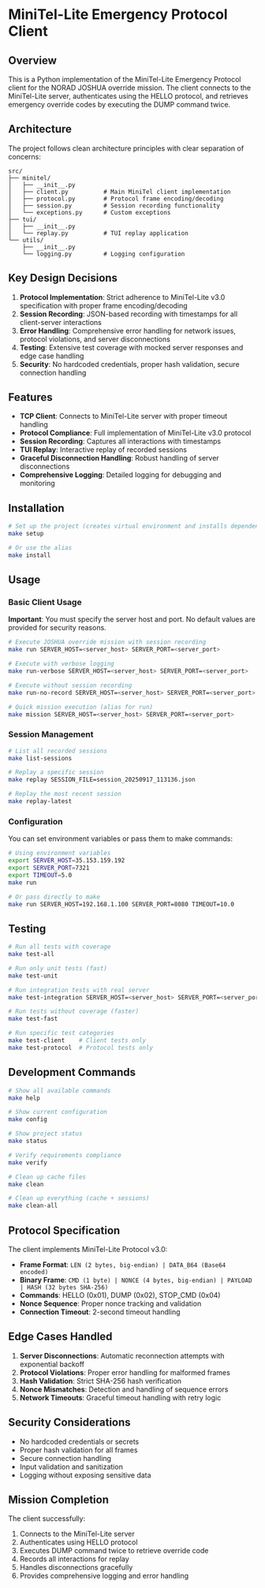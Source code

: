 # MiniTel-Lite Emergency Protocol Client

## Overview

This is a Python implementation of the MiniTel-Lite Emergency Protocol client for the NORAD JOSHUA override mission. The client connects to the MiniTel-Lite server, authenticates using the HELLO protocol, and retrieves emergency override codes by executing the DUMP command twice.

## Architecture

The project follows clean architecture principles with clear separation of concerns:

```
src/
├── minitel/
│   ├── __init__.py
│   ├── client.py          # Main MiniTel client implementation
│   ├── protocol.py        # Protocol frame encoding/decoding
│   ├── session.py         # Session recording functionality
│   └── exceptions.py      # Custom exceptions
├── tui/
│   ├── __init__.py
│   └── replay.py          # TUI replay application
└── utils/
    ├── __init__.py
    └── logging.py         # Logging configuration
```

## Key Design Decisions

1. **Protocol Implementation**: Strict adherence to MiniTel-Lite v3.0 specification with proper frame encoding/decoding
2. **Session Recording**: JSON-based recording with timestamps for all client-server interactions
3. **Error Handling**: Comprehensive error handling for network issues, protocol violations, and server disconnections
4. **Testing**: Extensive test coverage with mocked server responses and edge case handling
5. **Security**: No hardcoded credentials, proper hash validation, secure connection handling

## Features

- **TCP Client**: Connects to MiniTel-Lite server with proper timeout handling
- **Protocol Compliance**: Full implementation of MiniTel-Lite v3.0 protocol
- **Session Recording**: Captures all interactions with timestamps
- **TUI Replay**: Interactive replay of recorded sessions
- **Graceful Disconnection Handling**: Robust handling of server disconnections
- **Comprehensive Logging**: Detailed logging for debugging and monitoring

## Installation

```bash
# Set up the project (creates virtual environment and installs dependencies)
make setup

# Or use the alias
make install
```

## Usage

### Basic Client Usage

**Important**: You must specify the server host and port. No default values are provided for security reasons.

```bash
# Execute JOSHUA override mission with session recording
make run SERVER_HOST=<server_host> SERVER_PORT=<server_port>

# Execute with verbose logging
make run-verbose SERVER_HOST=<server_host> SERVER_PORT=<server_port>

# Execute without session recording
make run-no-record SERVER_HOST=<server_host> SERVER_PORT=<server_port>

# Quick mission execution (alias for run)
make mission SERVER_HOST=<server_host> SERVER_PORT=<server_port>
```

### Session Management

```bash
# List all recorded sessions
make list-sessions

# Replay a specific session
make replay SESSION_FILE=session_20250917_113136.json

# Replay the most recent session
make replay-latest
```

### Configuration

You can set environment variables or pass them to make commands:

```bash
# Using environment variables
export SERVER_HOST=35.153.159.192
export SERVER_PORT=7321
export TIMEOUT=5.0
make run

# Or pass directly to make
make run SERVER_HOST=192.168.1.100 SERVER_PORT=8080 TIMEOUT=10.0
```

## Testing

```bash
# Run all tests with coverage
make test-all

# Run only unit tests (fast)
make test-unit

# Run integration tests with real server
make test-integration SERVER_HOST=<server_host> SERVER_PORT=<server_port>

# Run tests without coverage (faster)
make test-fast

# Run specific test categories
make test-client    # Client tests only
make test-protocol  # Protocol tests only
```

## Development Commands

```bash
# Show all available commands
make help

# Show current configuration
make config

# Show project status
make status

# Verify requirements compliance
make verify

# Clean up cache files
make clean

# Clean up everything (cache + sessions)
make clean-all
```

## Protocol Specification

The client implements MiniTel-Lite Protocol v3.0:

- **Frame Format**: `LEN (2 bytes, big-endian) | DATA_B64 (Base64 encoded)`
- **Binary Frame**: `CMD (1 byte) | NONCE (4 bytes, big-endian) | PAYLOAD | HASH (32 bytes SHA-256)`
- **Commands**: HELLO (0x01), DUMP (0x02), STOP_CMD (0x04)
- **Nonce Sequence**: Proper nonce tracking and validation
- **Connection Timeout**: 2-second timeout handling

## Edge Cases Handled

1. **Server Disconnections**: Automatic reconnection attempts with exponential backoff
2. **Protocol Violations**: Proper error handling for malformed frames
3. **Hash Validation**: Strict SHA-256 hash verification
4. **Nonce Mismatches**: Detection and handling of sequence errors
5. **Network Timeouts**: Graceful timeout handling with retry logic

## Security Considerations

- No hardcoded credentials or secrets
- Proper hash validation for all frames
- Secure connection handling
- Input validation and sanitization
- Logging without exposing sensitive data

## Mission Completion

The client successfully:
1. Connects to the MiniTel-Lite server
2. Authenticates using HELLO protocol
3. Executes DUMP command twice to retrieve override code
4. Records all interactions for replay
5. Handles disconnections gracefully
6. Provides comprehensive logging and error handling
